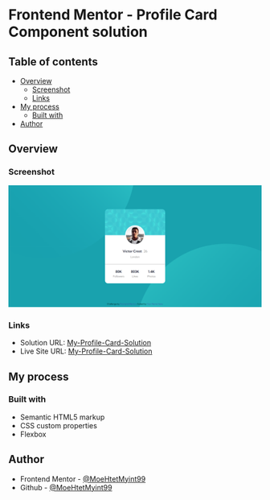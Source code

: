 # Frontend Mentor - Profile Card Component solution

## Table of contents

- [Overview](#overview)
  - [Screenshot](#screenshot)
  - [Links](#links)
- [My process](#my-process)
  - [Built with](#built-with)
- [Author](#author)
<!-- - [What I learned?](#what-i-learned)   -->

## Overview

### Screenshot

![My Screenshot](./images/My%20Profile%20Card%20Component.png)

### Links

- Solution URL: [My-Profile-Card-Solution](https://www.frontendmentor.io/solutions/profile-card-component-solution-9EutqyruRn)
- Live Site URL: [My-Profile-Card-Solution](https://moehtetmyint99.github.io/Profile-Card-Component-Solution/)

## My process

### Built with

- Semantic HTML5 markup
- CSS custom properties
- Flexbox

<!-- ### What I learned? -->

<!-- Will fill later -->

## Author

- Frontend Mentor - [@MoeHtetMyint99](https://www.frontendmentor.io/profile/MoeHtetMyint99)
- Github - [@MoeHtetMyint99](https://github.com/MoeHtetMyint99)

